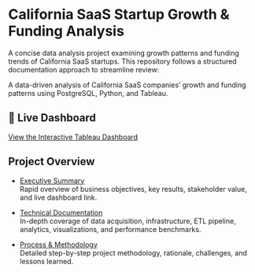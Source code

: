 # California SaaS Startup Growth & Funding Analysis

A concise data analysis project examining growth patterns and funding trends of California SaaS startups. This repository follows a structured documentation approach to streamline review:

A data-driven analysis of California SaaS companies’ growth and funding patterns using PostgreSQL, Python, and Tableau.

## 🚀 Live Dashboard

[View the Interactive Tableau Dashboard](https://public.tableau.com/app/profile/farooq.syed6811/viz/CaliforniaSaaSStartupGrowthFundingAnalysis_17511350716100/CaliforniaSaaSStartupGrowthFundingAnalysis?publish=yes)

## Project Overview
- [Executive Summary](executive-summary.md)  
  Rapid overview of business objectives, key results, stakeholder value, and live dashboard link.

- [Technical Documentation](technical-documentation.md)  
  In-depth coverage of data acquisition, infrastructure, ETL pipeline, analytics, visualizations, and performance benchmarks.

- [Process & Methodology](process.md)  
  Detailed step-by-step project methodology, rationale, challenges, and lessons learned.
